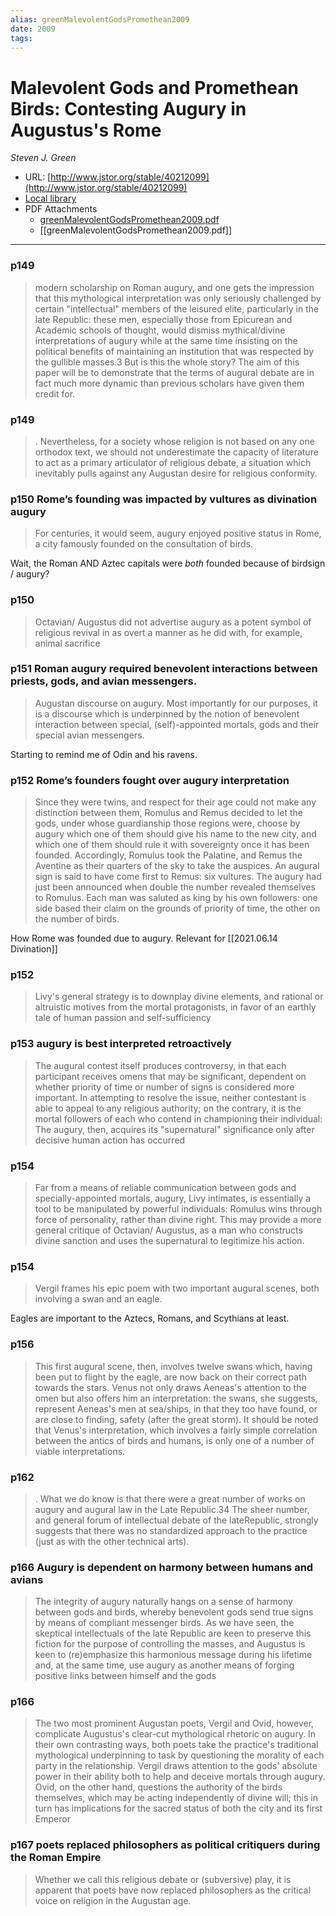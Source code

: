 ```yaml
---
alias: greenMalevolentGodsPromethean2009
date: 2009
tags: 
---
```


# Malevolent Gods and Promethean Birds: Contesting Augury in Augustus's Rome
<cite>Steven J. Green </cite>

- URL: [http://www.jstor.org/stable/40212099](http://www.jstor.org/stable/40212099)
- [Local library](zotero://select/items/1_AFIAVDCB)
- PDF Attachments
	- [greenMalevolentGodsPromethean2009.pdf](zotero://open-pdf/library/items/IAUBNA7R)
	- [[greenMalevolentGodsPromethean2009.pdf]]

- - -  

### p149

> modern scholarship on Roman augury, and one gets the impression that this mythological interpretation was only seriously challenged by certain "intellectual" members of the leisured elite, particularly in the late Republic: these men, especially those from Epicurean and Academic schools of thought, would dismiss mythical/divine interpretations of augury while at the same time insisting on the political benefits of maintaining an institution that was respected by the gullible masses.3 But is this the whole story? The aim of this paper will be to demonstrate that the terms of augural debate are in fact much more dynamic than previous scholars have given them credit for.

### p149

> . Nevertheless, for a society whose religion is not based on any one orthodox text, we should not underestimate the capacity of literature to act as a primary articulator of religious debate, a situation which inevitably pulls against any Augustan desire for religious conformity.

### p150 Rome’s founding was impacted by vultures as divination augury 

> For centuries, it would seem, augury enjoyed positive status in Rome, a city famously founded on the consultation of birds.

Wait, the Roman AND Aztec capitals were _both_ founded because of birdsign / augury?

### p150

> Octavian/ Augustus did not advertise augury as a potent symbol of religious revival in as overt a manner as he did with, for example, animal sacrifice

### p151 Roman augury required benevolent interactions between priests, gods, and avian messengers. 

> Augustan discourse on augury. Most importantly for our purposes, it is a discourse which is underpinned by the notion of benevolent interaction between special, (self)-appointed mortals, gods and their special avian messengers.

Starting to remind me of Odin and his ravens.

### p152 Rome’s founders fought over augury interpretation 

> Since they were twins, and respect for their age could not make any distinction between them, Romulus and Remus decided to let the gods, under whose guardianship those regions were, choose by augury which one of them should give his name to the new city, and which one of them should rule it with sovereignty once it has been founded. Accordingly, Romulus took the Palatine, and Remus the Aventine as their quarters of the sky to take the auspices. An augural sign is said to have come first to Remus: six vultures. The augury had just been announced when double the number revealed themselves to Romulus. Each man was saluted as king by his own followers: one side based their claim on the grounds of priority of time, the other on the number of birds.

How Rome was founded due to augury. Relevant for [[2021.06.14 Divination]]

### p152

> Livy's general strategy is to downplay divine elements, and rational or altruistic motives from the mortal protagonists, in favor of an earthly tale of human passion and self-sufficiency

### p153 augury is best interpreted retroactively

> The augural contest itself produces controversy, in that each participant receives omens that may be significant, dependent on whether priority of time or number of signs is considered more important. In attempting to resolve the issue, neither contestant is able to appeal to any religious authority; on the contrary, it is the mortal followers of each who contend in championing their individual: The augury, then, acquires its "supernatural" significance only after decisive human action has occurred

### p154

> Far from a means of reliable communication between gods and specially-appointed mortals, augury, Livy intimates, is essentially a tool to be manipulated by powerful individuals: Romulus wins through force of personality, rather than divine right. This may provide a more general critique of Octavian/ Augustus, as a man who constructs divine sanction and uses the supernatural to legitimize his action.

### p154

> Vergil frames his epic poem with two important augural scenes, both involving a swan and an eagle.

Eagles are important to the Aztecs, Romans, and Scythians at least.

### p156

> This first augural scene, then, involves twelve swans which, having been put to flight by the eagle, are now back on their correct path towards the stars. Venus not only draws Aeneas's attention to the omen but also offers him an interpretation: the swans, she suggests, represent Aeneas's men at sea/ships, in that they too have found, or are close to finding, safety (after the great storm). It should be noted that Venus's interpretation, which involves a fairly simple correlation between the antics of birds and humans, is only one of a number of viable interpretations.

### p162

> . What we do know is that there were a great number of works on augury and augural law in the Late Republic.34 The sheer number, and general forum of intellectual debate of the lateRepublic, strongly suggests that there was no standardized approach to the practice (just as with the other technical arts).

### p166 Augury is dependent on harmony between humans and avians 

> The integrity of augury naturally hangs on a sense of harmony between gods and birds, whereby benevolent gods send true signs by means of compliant messenger birds. As we have seen, the skeptical intellectuals of the late Republic are keen to preserve this fiction for the purpose of controlling the masses, and Augustus is keen to (re)emphasize this harmonious message during his lifetime and, at the same time, use augury as another means of forging positive links between himself and the gods

### p166

> The two most prominent Augustan poets, Vergil and Ovid, however, complicate Augustus's clear-cut mythological rhetoric on augury. In their own contrasting ways, both poets take the practice's traditional mythological underpinning to task by questioning the morality of each party in the relationship. Vergil draws attention to the gods' absolute power in their ability both to help and deceive mortals through augury. Ovid, on the other hand, questions the authority of the birds themselves, which may be acting independently of divine will; this in turn has implications for the sacred status of both the city and its first Emperor

### p167 poets replaced philosophers as political critiquers during the Roman Empire

> Whether we call this religious debate or (subversive) play, it is apparent that poets have now replaced philosophers as the critical voice on religion in the Augustan age.

